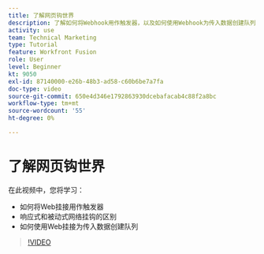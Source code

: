 ```yaml
---
title: 了解网页钩世界
description: 了解如何将Webhook用作触发器，以及如何使用Webhook为传入数据创建队列(全部位于 [!DNL Adobe Workfront Fusion].
activity: use
team: Technical Marketing
type: Tutorial
feature: Workfront Fusion
role: User
level: Beginner
kt: 9050
exl-id: 87140000-e26b-48b3-ad58-c60b6be7a7fa
doc-type: video
source-git-commit: 650e4d346e1792863930dcebafacab4c88f2a8bc
workflow-type: tm+mt
source-wordcount: '55'
ht-degree: 0%

---
```


# 了解网页钩世界

在此视频中，您将学习：

* 如何将Web挂接用作触发器
* 响应式和被动式网络挂钩的区别
* 如何使用Web挂接为传入数据创建队列

>[!VIDEO](https://video.tv.adobe.com/v/335291/?quality=12&learn=on)
